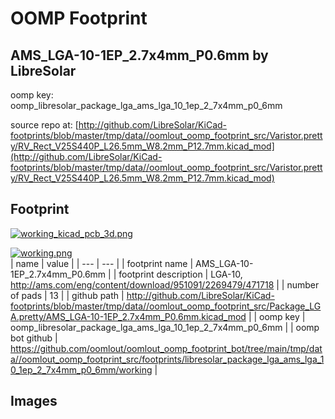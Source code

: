 # OOMP Footprint  
## AMS_LGA-10-1EP_2.7x4mm_P0.6mm  by LibreSolar  
  
oomp key: oomp_libresolar_package_lga_ams_lga_10_1ep_2_7x4mm_p0_6mm  
  
source repo at: [http://github.com/LibreSolar/KiCad-footprints/blob/master/tmp/data//oomlout_oomp_footprint_src/Varistor.pretty/RV_Rect_V25S440P_L26.5mm_W8.2mm_P12.7mm.kicad_mod](http://github.com/LibreSolar/KiCad-footprints/blob/master/tmp/data//oomlout_oomp_footprint_src/Varistor.pretty/RV_Rect_V25S440P_L26.5mm_W8.2mm_P12.7mm.kicad_mod)  
## Footprint  
  
[![working_kicad_pcb_3d.png](working_kicad_pcb_3d_600.png)](working_kicad_pcb_3d.png)  
  
[![working.png](working_600.png)](working.png)  
| name | value | 
| --- | --- | 
| footprint name | AMS_LGA-10-1EP_2.7x4mm_P0.6mm | 
| footprint description | LGA-10, http://ams.com/eng/content/download/951091/2269479/471718 | 
| number of pads | 13 | 
| github path | http://github.com/LibreSolar/KiCad-footprints/blob/master/tmp/data//oomlout_oomp_footprint_src/Package_LGA.pretty/AMS_LGA-10-1EP_2.7x4mm_P0.6mm.kicad_mod | 
| oomp key | oomp_libresolar_package_lga_ams_lga_10_1ep_2_7x4mm_p0_6mm | 
| oomp bot github | https://github.com/oomlout/oomlout_oomp_footprint_bot/tree/main/tmp/data//oomlout_oomp_footprint_src/footprints/libresolar_package_lga_ams_lga_10_1ep_2_7x4mm_p0_6mm/working | 
## Images  
